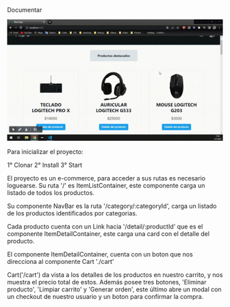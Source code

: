 Documentar

![alt text](/src/components/Imagenes/Gif/GIF.gif "Gif")

Para inicializar el proyecto:

1° Clonar
2° Install
3° Start


El proyecto es un e-commerce, para acceder a sus rutas es necesario loguearse. Su ruta '/' es ItemListContainer, este componente carga un listado de todos los productos.

Su componente NavBar es la ruta '/category/:categoryId', carga un listado de los productos identificados por categorias.

Cada producto cuenta con un Link hacia '/detail/:productId' que es el componente ItemDetailContainer, este carga una card con el detalle del producto.

El componente ItemDetailContainer, cuenta con un boton que nos direcciona al componente Cart './cart'

Cart('/cart') da vista a los detalles de los productos en nuestro carrito, y nos muestra el precio total de estos. Además posee tres botones, 'Eliminar producto', 'Limpiar carrito' y 'Generar orden', este último abre un modal con un checkout de nuestro usuario y un boton para confirmar la compra. 



